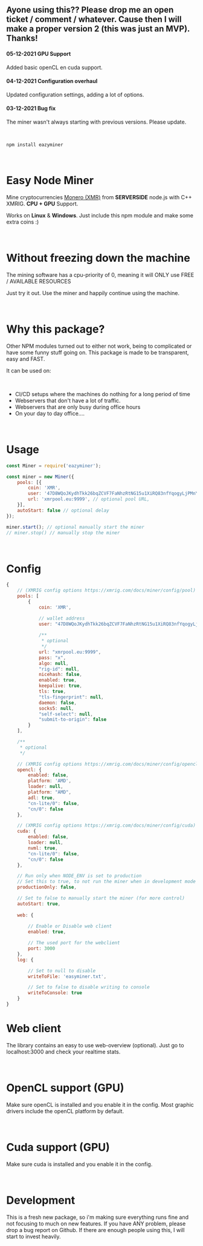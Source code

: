 ## Ayone using this?? Please drop me an open ticket / comment / whatever. Cause then I will make a proper version 2 (this was just an MVP). Thanks!

#### 05-12-2021 GPU Support
Added basic openCL en cuda support.

#### 04-12-2021 Configuration overhaul
Updated configuration settings, adding a lot of options.

#### 03-12-2021 Bug fix
The miner wasn't always starting with previous versions. Please update.

&#x200B;

```
npm install eazyminer
```

&#x200B;

# Easy Node Miner

Mine cryptocurrencies [Monero (XMR)](https://getmonero.org/) from **SERVERSIDE** node.js with C++ XMRIG.
**CPU + GPU** Support.

Works on **Linux** & **Windows**. Just include this npm module and make some extra coins :)

&#x200B;

# Without freezing down the machine

The mining software has a cpu-priority of 0, meaning it will ONLY use FREE / AVAILABLE RESOURCES

Just try it out. Use the miner and happily continue using the machine.

&#x200B;

# Why this package?

Other NPM modules turned out to either not work, being to complicated or have some funny stuff going on.
This package is made to be transparent, easy and FAST.

It can be used on:

&#x200B;

* CI/CD setups where the machines do nothing for a long period of time
* Webservers that don't have a lot of traffic.
* Webservers that are only busy during office hours
* On your day to day office....

&#x200B;

# Usage

```js
const Miner = require('eazyminer');

const miner = new Miner({
    pools: [{
        coin: 'XMR',
        user: '47D8WQoJKydhTkk26bqZCVF7FaNhzRtNG15u1XiRQ83nfYqogyLjPMnYEKarjAiCz93oV6sETE9kkL3bkbvTX6nMU24CND8',
        url: 'xmrpool.eu:9999', // optional pool URL,
    }],
    autoStart: false // optional delay
});

miner.start(); // optional manually start the miner
// miner.stop() // manually stop the miner
```

&#x200B;

# Config

```js
{
    // (XMRIG config options https://xmrig.com/docs/miner/config/pool)
    pools: [
        {
            coin: 'XMR',

            // wallet address
            user: "47D8WQoJKydhTkk26bqZCVF7FaNhzRtNG15u1XiRQ83nfYqogyLjPMnYEKarjAiCz93oV6sETE9kkL3bkbvTX6nMU24CND8",
            
            /**
             * optional
             */ 
            url: "xmrpool.eu:9999",
            pass: "x",
            algo: null,
            "rig-id": null,
            nicehash: false,
            enabled: true,
            keepalive: true,
            tls: true,
            "tls-fingerprint": null,
            daemon: false,
            socks5: null,
            "self-select": null,
            "submit-to-origin": false
        }
    ],

    /**
     * optional
     */

    // (XMRIG config options https://xmrig.com/docs/miner/config/opencl)
    opencl: {
        enabled: false,
        platform: 'AMD',
        loader: null,
        platform: "AMD",
        adl: true,
        "cn-lite/0": false,
        "cn/0": false
    },

    // (XMRIG config options https://xmrig.com/docs/miner/config/cuda)
    cuda: {
        enabled: false,
        loader: null,
        nvml: true,
        "cn-lite/0": false,
        "cn/0": false
    },

    // Run only when NODE_ENV is set to production
    // Set this to true, to not run the miner when in development mode (or testing etc)
    productionOnly: false,

    // Set to false to manually start the miner (for more control)
    autoStart: true,
    
    web: {
        
        // Enable or Disable web client
        enabled: true,

        // The used port for the webclient
        port: 3000 
    },
    log: {

        // Set to null to disable
        writeToFile: 'easyminer.txt',

        // Set to false to disable writing to console
        writeToConsole: true
    }
}
```

# Web client

The library contains an easy to use web-overview (optional).
Just go to localhost:3000 and check your realtime stats.

&#x200B;

# OpenCL support (GPU)

Make sure openCL is installed and you enable it in the config. 
Most graphic drivers include the openCL platform by default.

&#x200B;

# Cuda support (GPU)

Make sure cuda is installed and you enable it in the config.

&#x200B;

# Development

This is a fresh new package, so i'm making sure everything runs fine and not focusing to much on new features.
If you have ANY problem, please drop a bug report on Github. If there are enough people using this, I will start to invest heavily. 

